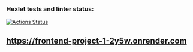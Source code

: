 ### Hexlet tests and linter status:
[![Actions Status](https://github.com/VladimirMastepanov/frontend-project-12/actions/workflows/hexlet-check.yml/badge.svg)](https://github.com/VladimirMastepanov/frontend-project-12/actions)

## https://frontend-project-1-2y5w.onrender.com
